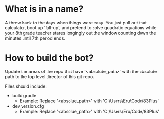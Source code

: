 # What is in a name?
A throw back to the days when things were easy. You just pull out that calculator, boot up 'fall-up', and pretend to
solve quadratic equations while your 8th grade teacher stares longingly out the window counting down the minutes until
7th period ends.

# How to build the bot?
Update the areas of the repo that have '<absolute_path>' with the absolute path to the top level director of this git repo.

Files should include:
  - build.gradle
    - Example: Replace '<absolue_path>' with 'C:\\Users\\Eru\\Code\\83Plus'
  - dev_version.cfg
    - Example: Replace '<absolue_path>' with 'C:/Users/Eru/Code/83Plus'
